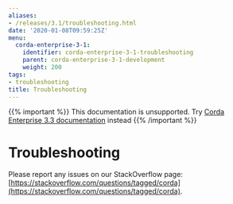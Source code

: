 ```yaml
---
aliases:
- /releases/3.1/troubleshooting.html
date: '2020-01-08T09:59:25Z'
menu:
  corda-enterprise-3-1:
    identifier: corda-enterprise-3-1-troubleshooting
    parent: corda-enterprise-3-1-development
    weight: 200
tags:
- troubleshooting
title: Troubleshooting
---
```

{{% important %}}
This documentation is unsupported.
Try [Corda Enterprise 3.3 documentation](/docs/corda-enterprise/3.3/_index.md) instead
{{% /important %}}


# Troubleshooting

Please report any issues on our StackOverflow page: [https://stackoverflow.com/questions/tagged/corda](https://stackoverflow.com/questions/tagged/corda).

